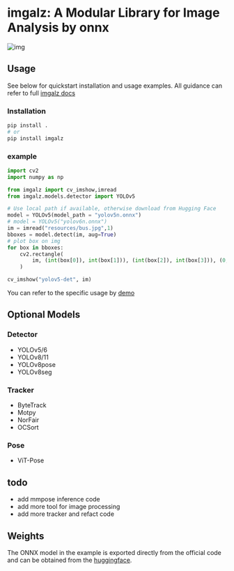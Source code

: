 # imgalz: A Modular Library for Image Analysis by onnx

![img](https://cdn.jsdelivr.net/gh/pleb631/ImgManager@main/img/2024-01-24-14-31-32.png)

## Usage

See below for quickstart installation and usage examples.
All guidance can refer to full [imgalz docs](https://pleb631.github.io/imgalz)

### Installation

```bash
pip install .
# or
pip install imgalz
```

### example

```python
import cv2
import numpy as np

from imgalz import cv_imshow,imread
from imgalz.models.detector import YOLOv5

# Use local path if available, otherwise download from Hugging Face
model = YOLOv5(model_path = "yolov5n.onnx")
# model = YOLOv5("yolov6n.onnx")
im = imread("resources/bus.jpg",1)
bboxes = model.detect(im, aug=True)
# plot box on img
for box in bboxes:
    cv2.rectangle(
        im, (int(box[0]), int(box[1])), (int(box[2]), int(box[3])), (0, 0, 255), 2
    )

cv_imshow("yolov5-det", im)

```

You can refer to the specific usage by [demo](demo/yolo.py)

## Optional Models

### Detector

- YOLOv5/6
- YOLOv8/11
- YOLOv8pose
- YOLOv8seg

### Tracker

- ByteTrack
- Motpy
- NorFair
- OCSort

### Pose

- ViT-Pose

## todo

- add mmpose inference code
- add more tool for image processing
- add more tracker and refact code

## Weights

The ONNX model in the example is exported directly from the official code and can be obtained from the [huggingface](https://huggingface.co/pleb631/onnxmodel).
